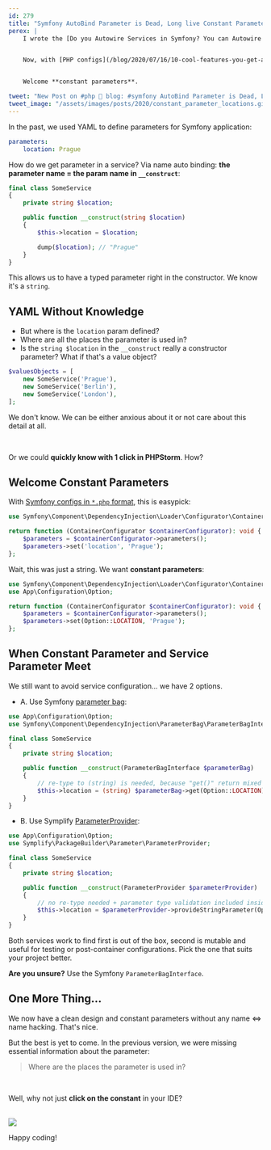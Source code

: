 ```yaml
---
id: 279
title: "Symfony AutoBind Parameter is Dead, Long live Constant Parameters"
perex: |
    I wrote the [Do you Autowire Services in Symfony? You can Autowire Parameters Too](/blog/2018/11/05/do-you-autowire-services-in-symfony-you-can-autowire-parameters-too/) almost 2 years ago. It seemed like a good idea at that time, to save manual YAML config wiring.


    Now, with [PHP configs](/blog/2020/07/16/10-cool-features-you-get-after-switching-from-yaml-to-php-configs/) on the Symfony markets, auto bind parameters became obsolete.


    Welcome **constant parameters**.

tweet: "New Post on #php 🐘 blog: #symfony AutoBind Parameter is Dead, Long live Constant Parameters"
tweet_image: "/assets/images/posts/2020/constant_parameter_locations.gif"
---
```


In the past, we used YAML to define parameters for Symfony application:

```yaml
parameters:
    location: Prague
```

How do we get parameter in a service? Via name auto binding: **the parameter name = the param name in `__construct`**:

```php
final class SomeService
{
    private string $location;

    public function __construct(string $location)
    {
        $this->location = $location;

        dump($location); // "Prague"
    }
}
```

This allows us to have a typed parameter right in the constructor. We know it's a `string`.

## YAML Without Knowledge

- But where is the `location` param defined?
- Where are all the places the parameter is used in?
- Is the `string $location` in the `__construct` really a constructor parameter? What if that's a value object?

```php
$valuesObjects = [
    new SomeService('Prague'),
    new SomeService('Berlin'),
    new SomeService('London'),
];
```

We don't know. We can be either anxious about it or not care about this detail at all.

<br>

Or we could **quickly know with 1 click in PHPStorm**. How?

## Welcome Constant Parameters

With [Symfony configs in `*.php` format](/blog/2020/07/16/10-cool-features-you-get-after-switching-from-yaml-to-php-configs), this is easypick:

```php
use Symfony\Component\DependencyInjection\Loader\Configurator\ContainerConfigurator;

return function (ContainerConfigurator $containerConfigurator): void {
    $parameters = $containerConfigurator->parameters();
    $parameters->set('location', 'Prague');
};
```

Wait, this was just a string. We want **constant parameters**:

```php
use Symfony\Component\DependencyInjection\Loader\Configurator\ContainerConfigurator;
use App\Configuration\Option;

return function (ContainerConfigurator $containerConfigurator): void {
    $parameters = $containerConfigurator->parameters();
    $parameters->set(Option::LOCATION, 'Prague');
};
```

## When Constant Parameter and Service Parameter Meet

We still want to avoid service configuration... we have 2 options.

- A. Use Symfony [parameter bag](https://symfony.com/blog/new-in-symfony-4-1-getting-container-parameters-as-a-service):

```php
use App\Configuration\Option;
use Symfony\Component\DependencyInjection\ParameterBag\ParameterBagInterface;

final class SomeService
{
    private string $location;

    public function __construct(ParameterBagInterface $parameterBag)
    {
        // re-type to (string) is needed, because "get()" return mixed type
        $this->location = (string) $parameterBag->get(Option::LOCATION);
    }
}
```

- B. Use Symplify [ParameterProvider](https://github.com/symplify/package-builder#get-all-parameters-via-service):

```php
use App\Configuration\Option;
use Symplify\PackageBuilder\Parameter\ParameterProvider;

final class SomeService
{
    private string $location;

    public function __construct(ParameterProvider $parameterProvider)
    {
        // no re-type needed + parameter type validation included inside the ParameterProvider service
        $this->location = $parameterProvider->provideStringParameter(Option::LOCATION);
    }
}
```

Both services work to find first is out of the box, second is mutable and useful for testing or post-container configurations. Pick the one that suits your project better.

**Are you unsure?** Use the Symfony `ParameterBagInterface`.



## One More Thing...

We now have a clean design and constant parameters without any name <=> name hacking. That's nice.

But the best is yet to come. In the previous version, we were missing essential information about the parameter:

<blockquote class="blockquote text-center mt-5 mb-5">
    Where are the places the parameter is used in?
</blockquote>

<br>

Well, why not just **click on the constant** in your IDE?

<br>

<img src="/assets/images/posts/2020/constant_parameter_locations.gif" class="img-thumbnail">

<br>

Happy coding!
